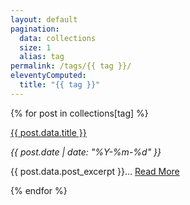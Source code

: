```yaml
---
layout: default
pagination:
  data: collections
  size: 1
  alias: tag
permalink: /tags/{{ tag }}/
eleventyComputed:
  title: "{{ tag }}"
---  
```


{% for post in collections[tag] %}
<div class="py-4 sm:py-10">
  <p>
    <span class="text-2xl sm:text-4xl font-bold hover:underline"><a href="{{ post.url }}">{{ post.data.title }}</a></span>
  </p>
  <em>{{ post.date | date: "%Y-%m-%d" }}</em>
  <p class="mt-4">{{ post.data.post_excerpt }}... 
    <span class="hover:underline text-indigo-500"><a href="{{ post.url }}">Read More</a></span>
  </p>
</div>
{% endfor %}
